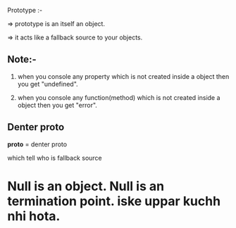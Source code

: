 Prototype :-

=> prototype is an itself an object.

=> it acts like a fallback source to your objects.


## Note:-

1. when you console any property which is not created inside a object then  you get "undefined".

2. when you console any function(method) which is not created inside a object then  you get "error".



## Denter proto

 __proto__ = denter proto

which tell who is fallback source


# Null is an object.  Null is an termination point. iske uppar kuchh nhi hota.